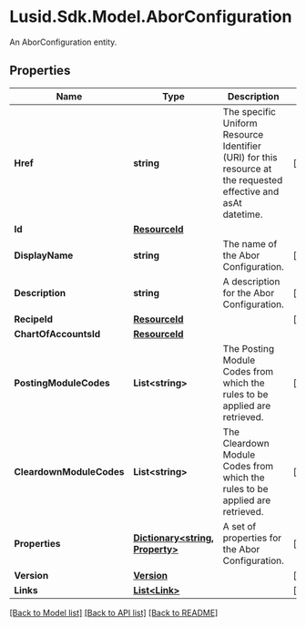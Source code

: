 # Lusid.Sdk.Model.AborConfiguration
An AborConfiguration entity.

## Properties

Name | Type | Description | Notes
------------ | ------------- | ------------- | -------------
**Href** | **string** | The specific Uniform Resource Identifier (URI) for this resource at the requested effective and asAt datetime. | [optional] 
**Id** | [**ResourceId**](ResourceId.md) |  | 
**DisplayName** | **string** | The name of the Abor Configuration. | [optional] 
**Description** | **string** | A description for the Abor Configuration. | [optional] 
**RecipeId** | [**ResourceId**](ResourceId.md) |  | [optional] 
**ChartOfAccountsId** | [**ResourceId**](ResourceId.md) |  | 
**PostingModuleCodes** | **List&lt;string&gt;** | The Posting Module Codes from which the rules to be applied are retrieved. | [optional] 
**CleardownModuleCodes** | **List&lt;string&gt;** | The Cleardown Module Codes from which the rules to be applied are retrieved. | [optional] 
**Properties** | [**Dictionary&lt;string, Property&gt;**](Property.md) | A set of properties for the Abor Configuration. | [optional] 
**Version** | [**Version**](Version.md) |  | [optional] 
**Links** | [**List&lt;Link&gt;**](Link.md) |  | [optional] 

[[Back to Model list]](../README.md#documentation-for-models) [[Back to API list]](../README.md#documentation-for-api-endpoints) [[Back to README]](../README.md)

